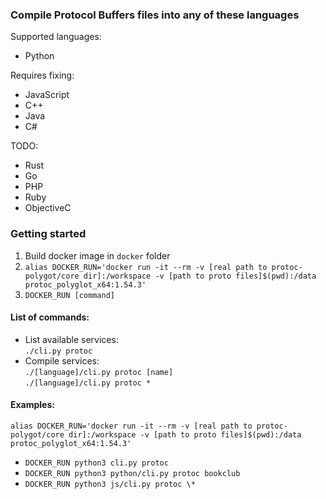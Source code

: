 ### Compile Protocol Buffers files into any of these languages
Supported languages:
- Python

Requires fixing:
- JavaScript
- C++
- Java
- C#

TODO:
- Rust
- Go
- PHP
- Ruby
- ObjectiveC

### Getting started
1) Build docker image in `docker` folder
2) `alias DOCKER_RUN='docker run -it --rm -v [real path to protoc-polygot/core dir]:/workspace -v [path to proto files]$(pwd):/data protoc_polyglot_x64:1.54.3'`
3) `DOCKER_RUN [command]`

#### List of commands:
- List available services: \
  `./cli.py protoc`
- Compile services: \
  `./[language]/cli.py protoc [name]` \
  `./[language]/cli.py protoc *`

#### Examples:
`alias DOCKER_RUN='docker run -it --rm -v [real path to protoc-polygot/core dir]:/workspace -v [path to proto files]$(pwd):/data protoc_polyglot_x64:1.54.3'`
- `DOCKER_RUN python3 cli.py protoc`
- `DOCKER_RUN python3 python/cli.py protoc bookclub`
- `DOCKER_RUN python3 js/cli.py protoc \*`
